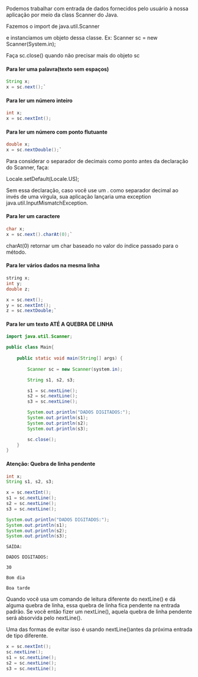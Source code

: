 
Podemos trabalhar com entrada de dados fornecidos pelo usuário à nossa aplicação por meio da class Scanner do Java.

Fazemos o import de 
java.util.Scanner 

e instanciamos um objeto dessa classe. 
Ex: Scanner sc = new Scanner(System.in);

Faça sc.close() quando não precisar mais do objeto sc

#### Para ler uma palavra(texto sem espaços)
```java
String x;
x = sc.next();`
```


#### Para ler um número inteiro
``` java
int x;
x = sc.nextInt();
```
#### Para ler um número com ponto flutuante
```java
double x;
x = sc.nextDouble();`
```

Para considerar o separador de decimais como ponto antes da declaração do Scanner, faça:

Locale.setDefault(Locale.US);

Sem essa declaração, caso você use um . como separador decimal ao invés de uma vírgula, sua aplicação lançaria uma exception java.util.InputMismatchException.

#### Para ler um caractere
``` java
char x;
x = sc.next().charAt(0);`
```

charAt(0) retornar um char baseado no valor do índice passado para o método.

#### Para ler vários dados na mesma linha
``` java
string x;
int y;
double z;

x = sc.next();
y = sc.nextInt();
z = sc.nextDouble;`
```


#### Para ler um texto ATÉ A QUEBRA DE LINHA

``` java
import java.util.Scanner;

public class Main{
	
	public static void main(String[] args) {
		
		Scanner sc = new Scanner(system.in);

		String s1, s2, s3;

		s1 = sc.nextLine();
		s2 = sc.nextLine();		
		s3 = sc.nextLine();

		System.out.println("DADOS DIGITADOS:");
		System.out.println(s1);
		System.out.println(s2);
		System.out.println(s3);

		sc.close();
	}
}
```

#### Atenção: Quebra de linha pendente

``` java
int x;
String s1, s2, s3;

x = sc.nextInt();
s1 = sc.nextLine();
s2 = sc.nextLine();
s3 = sc.nextLine();

System.out.println("DADOS DIGITADOS:");
System.out.println(s1);
System.out.println(s2);
System.out.println(s3);
````
``` 
SAÍDA:

DADOS DIGITADOS:

30

Bom dia

Boa tarde
```
Quando você usa um comando de leitura diferente do nextLine() e dá alguma quebra de linha, essa quebra de linha fica pendente na entrada padrão. Se você então fizer um nextLine(), aquela quebra de linha pendente será absorvida pelo nextLine().

Uma das formas de evitar isso é usando nextLine()antes da próxima entrada de tipo diferente.

``` java
x = sc.nextInt();
sc.nextLine();
s1 = sc.nextLine();
s2 = sc.nextLine();
s3 = sc.nextLine();

```

